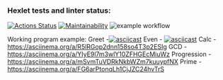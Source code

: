 ### Hexlet tests and linter status:
[![Actions Status](https://github.com/MoloKate/java-project-lvl1/workflows/hexlet-check/badge.svg)](https://github.com/MoloKate/java-project-lvl1/actions)
[![Maintainability](https://api.codeclimate.com/v1/badges/a99a88d28ad37a79dbf6/maintainability)](https://codeclimate.com/github/codeclimate/codeclimate/maintainability)
![example workflow](https://github.com/MoloKate/java-project-lvl1/actions/workflows/main.yml/badge.svg)

Working program example:
Greet -[![asciicast](https://asciinema.org/a/i6zDVElmnQUubysdOeQuhJkRr.svg)](https://asciinema.org/a/i6zDVElmnQUubysdOeQuhJkRr)
Even - [![asciicast](https://asciinema.org/a/LSZKziflpjbYWt84ESMo2F1Po.svg)](https://asciinema.org/a/LSZKziflpjbYWt84ESMo2F1Po)
Calc - https://asciinema.org/a/R5lRGop2dnn158so4T3p2ESIg
GCD - https://asciinema.org/a/YIyE9l7m3wlY10ZFHGEcMiuWz
Progression - https://asciinema.org/a/mSvmTuVDRkNkbWZm7kuuypfNX
Prime - https://asciinema.org/a/FG6arPtonqLh1CjJZC24hvTrS
